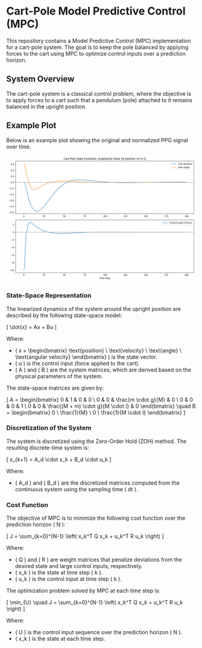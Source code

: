 # Cart-Pole Model Predictive Control (MPC)

This repository contains a Model Predictive Control (MPC) implementation for a cart-pole system. The goal is to keep the pole balanced by applying forces to the cart using MPC to optimize control inputs over a prediction horizon.

## System Overview

The cart-pole system is a classical control problem, where the objective is to apply forces to a cart such that a pendulum (pole) attached to it remains balanced in the upright position.


## Example Plot

Below is an example plot showing the original and normalized PPG signal over time.

![Normalized PPG Signal](tracking_theta.png)


### State-Space Representation

The linearized dynamics of the system around the upright position are described by the following state-space model:

\[
\dot{x} = Ax + Bu
\]

Where:
- \( x = \begin{bmatrix} \text{position} \\ \text{velocity} \\ \text{angle} \\ \text{angular velocity} \end{bmatrix} \) is the state vector.
- \( u \) is the control input (force applied to the cart).
- \( A \) and \( B \) are the system matrices, which are derived based on the physical parameters of the system.

The state-space matrices are given by:

\[
A = \begin{bmatrix}
0 & 1 & 0 & 0 \\
0 & 0 & \frac{m \cdot g}{M} & 0 \\
0 & 0 & 0 & 1 \\
0 & 0 & \frac{(M + m) \cdot g}{M \cdot l} & 0
\end{bmatrix}
\quad
B = \begin{bmatrix}
0 \\
\frac{1}{M} \\
0 \\
\frac{1}{M \cdot l}
\end{bmatrix}
\]

### Discretization of the System

The system is discretized using the Zero-Order Hold (ZOH) method. The resulting discrete-time system is:

\[
x_{k+1} = A_d \cdot x_k + B_d \cdot u_k
\]

Where:
- \( A_d \) and \( B_d \) are the discretized matrices computed from the continuous system using the sampling time \( dt \).

### Cost Function

The objective of MPC is to minimize the following cost function over the prediction horizon \( N \):

\[
J = \sum_{k=0}^{N-1} \left( x_k^T Q x_k + u_k^T R u_k \right)
\]

Where:
- \( Q \) and \( R \) are weight matrices that penalize deviations from the desired state and large control inputs, respectively.
- \( x_k \) is the state at time step \( k \).
- \( u_k \) is the control input at time step \( k \).

The optimization problem solved by MPC at each time step is:

\[
\min_{U} \quad J = \sum_{k=0}^{N-1} \left( x_k^T Q x_k + u_k^T R u_k \right)
\]

Where:
- \( U \) is the control input sequence over the prediction horizon \( N \).
- \( x_k \) is the state at each time step.
